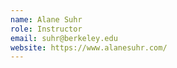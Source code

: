 ```yaml
---
name: Alane Suhr
role: Instructor
email: suhr@berkeley.edu
website: https://www.alanesuhr.com/
---
```

